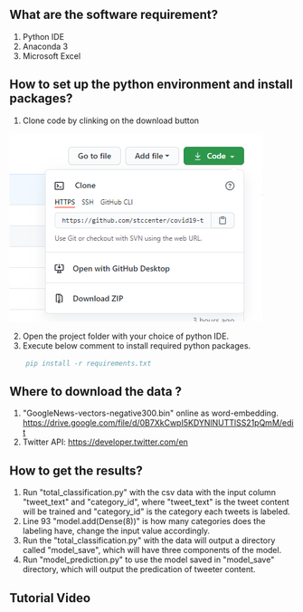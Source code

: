 <!--
 * @Author: your name
 * @Date: 2020-10-22 14:34:53
 * @LastEditTime: 2020-10-22 15:10:32
 * @LastEditors: Please set LastEditors
 * @Description: In User Settings Edit
 * @FilePath: \covid19-twitter-classifcation\README.md
-->
## What are the software requirement?   
1. Python IDE 
2. Anaconda 3
3. Microsoft Excel

## How to set up the python environment and install packages?
1. Clone code by clinking on the download button 
<img src="https://github.com/stccenter/covid19-twitter-classifcation/blob/master/clone%20button.png">

2. Open the project folder with your choice of python IDE.
3. Execute below comment to install required python packages.

```BibTeX
    pip install -r requirements.txt
```
## Where to download the data ?
1. "GoogleNews-vectors-negative300.bin" online as word-embedding. https://drive.google.com/file/d/0B7XkCwpI5KDYNlNUTTlSS21pQmM/edit
2. Twitter API: https://developer.twitter.com/en

## How to get the results? 
1. Run "total_classification.py" with the csv data with the input column "tweet_text" and "category_id", where "tweet_text" is the tweet content will be trained and "category_id" is the category each tweets is labeled.
2. Line 93 "model.add(Dense(8))" is how many categories does the labeling have, change the input value accordingly.
3. Run the "total_classification.py" with the data will output a directory called "model_save", which will have three components of the model.
4. Run "model_prediction.py" to use the model saved in "model_save" directory, which will output the predication of tweeter content.

## Tutorial Video